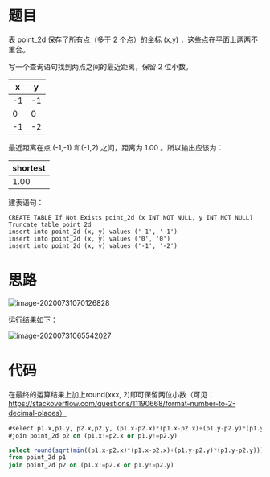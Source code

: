 # 题目

表 point_2d 保存了所有点（多于 2 个点）的坐标 (x,y) ，这些点在平面上两两不重合。

写一个查询语句找到两点之间的最近距离，保留 2 位小数。

| x    | y    |
| ---- | ---- |
| -1   | -1   |
| 0    | 0    |
| -1   | -2   |


最近距离在点 (-1,-1) 和(-1,2) 之间，距离为 1.00 。所以输出应该为：

| shortest |
| -------- |
| 1.00     |

建表语句：

```
CREATE TABLE If Not Exists point_2d (x INT NOT NULL, y INT NOT NULL)
Truncate table point_2d
insert into point_2d (x, y) values ('-1', '-1')
insert into point_2d (x, y) values ('0', '0')
insert into point_2d (x, y) values ('-1', '-2')
```





# 思路

![image-20200731070126828](https://pingfan.s3-us-west-2.amazonaws.com/pic2/f2elm.png)

运行结果如下：

![image-20200731065542027](https://pingfan.s3-us-west-2.amazonaws.com/pic2/kcuoz.png)

# 代码

在最终的运算结果上加上round(xxx, 2)即可保留两位小数（可见：https://stackoverflow.com/questions/11190668/format-number-to-2-decimal-places）

```sql 
#select p1.x,p1.y, p2.x,p2.y, (p1.x-p2.x)*(p1.x-p2.x)+(p1.y-p2.y)*(p1.y-p2.y) from point_2d p1
#join point_2d p2 on (p1.x!=p2.x or p1.y!=p2.y)

select round(sqrt(min((p1.x-p2.x)*(p1.x-p2.x)+(p1.y-p2.y)*(p1.y-p2.y))), 2 ) as shortest
from point_2d p1
join point_2d p2 on (p1.x!=p2.x or p1.y!=p2.y)
```

